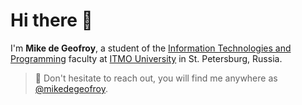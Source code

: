 # Hi there 👋

I'm **Mike de Geofroy**, a student of the [Information Technologies and Programming](https://en.itmo.ru/en/faculty/7/Information_Technologies_and_Programming_Faculty.htm) faculty at [ITMO University](https://itmo.ru/) in St. Petersburg, Russia.

> 💌 Don't hesitate to reach out, you will find me anywhere as [@mikedegeofroy](mailto:mikedegeofroy@gmail.com).
